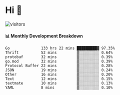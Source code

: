 # Hi 👋
 
![visitors](https://visitor-badge.glitch.me/badge?page_id=sorcererxw.sorcererx)

#### 📊 Monthly Development Breakdown

<!--START_SECTION:waka-->
```text
Go              133 hrs 22 mins █████████▓ 97.35%
Thrift          52 mins         ▒░░░░░░░░░ 0.64%
protobuf        32 mins         ▒░░░░░░░░░ 0.39%
go.mod          32 mins         ▒░░░░░░░░░ 0.39%
Protocol Buffer 22 mins         ▒░░░░░░░░░ 0.28%
JSON            19 mins         ▒░░░░░░░░░ 0.24%
Other           16 mins         ▒░░░░░░░░░ 0.20%
Text            12 mins         ▒░░░░░░░░░ 0.15%
textmate        10 mins         ▒░░░░░░░░░ 0.13%
YAML            8 mins          ▒░░░░░░░░░ 0.10%
```
<!--END_SECTION:waka-->
